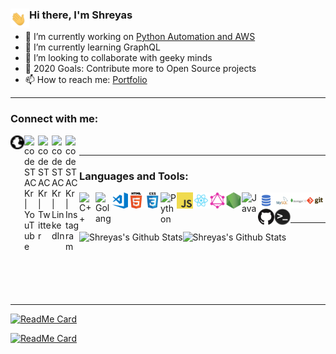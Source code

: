 ### Hi there, I'm Shreyas <img align="left" alt="high" width="30px" height="30px" src="https://github.com/ShreyasSubhedar/ShreyasSubhedar/blob/master/waving_hand.gif" />

- 🔭 I’m currently working on [Python Automation and AWS](https://github.com/ShreyasSubhedar/AWS-Automation-Scripts)
- 🌱 I’m currently learning GraphQL 
- 👯 I’m looking to collaborate with geeky minds
- 🥅 2020 Goals: Contribute more to Open Source projects
- 📫 How to reach me: [Portfolio](http://shreyassubhedar.rf.gd)

---

### Connect with me:

[<img align="left" alt="codeSTACKr.com" width="22px" src="https://raw.githubusercontent.com/iconic/open-iconic/master/svg/globe.svg" />][website]
[<img align="left" alt="codeSTACKr | YouTube" width="22px" src="https://cdn.jsdelivr.net/npm/simple-icons@v3/icons/codechef.svg" />][codechef]
[<img align="left" alt="codeSTACKr | Twitter" width="22px" src="https://cdn.jsdelivr.net/npm/simple-icons@v3/icons/hackerrank.svg" />][hackerrank]
[<img align="left" alt="codeSTACKr | LinkedIn" width="22px" src="https://cdn.jsdelivr.net/npm/simple-icons@v3/icons/linkedin.svg" />][linkedin]
[<img align="left" alt="codeSTACKr | Instagram" width="22px" src="https://cdn.jsdelivr.net/npm/simple-icons@v3/icons/docker.svg" />][docker]

<br />

---

### Languages and Tools:
<img align="left" alt="C++" width="26px" src="https://raw.githubusercontent.com/isocpp/logos/master/cpp_logo.png" />
<img align="left" alt="Golang" width="26px" src="https://user-images.githubusercontent.com/3613230/41752586-476b0b24-7596-11e8-95fe-8fd3faa21e8a.png" />
<img align="left" alt="Visual Studio Code" width="26px" src="https://raw.githubusercontent.com/github/explore/80688e429a7d4ef2fca1e82350fe8e3517d3494d/topics/visual-studio-code/visual-studio-code.png" />
<img align="left" alt="HTML5" width="26px" src="https://raw.githubusercontent.com/github/explore/80688e429a7d4ef2fca1e82350fe8e3517d3494d/topics/html/html.png" />
<img align="left" alt="CSS3" width="26px" src="https://raw.githubusercontent.com/github/explore/80688e429a7d4ef2fca1e82350fe8e3517d3494d/topics/css/css.png" />
<img align="left" alt="Python" width="26px" src="https://upload.wikimedia.org/wikipedia/commons/thumb/c/c3/Python-logo-notext.svg/600px-Python-logo-notext.svg.png" />
<img align="left" alt="JavaScript" width="26px" src="https://raw.githubusercontent.com/github/explore/80688e429a7d4ef2fca1e82350fe8e3517d3494d/topics/javascript/javascript.png" />
<img align="left" alt="React" width="26px" src="https://raw.githubusercontent.com/github/explore/80688e429a7d4ef2fca1e82350fe8e3517d3494d/topics/react/react.png" />
<img align="left" alt="GraphQL" width="26px" src="https://raw.githubusercontent.com/github/explore/80688e429a7d4ef2fca1e82350fe8e3517d3494d/topics/graphql/graphql.png" />
<img align="left" alt="Node.js" width="26px" src="https://raw.githubusercontent.com/github/explore/80688e429a7d4ef2fca1e82350fe8e3517d3494d/topics/nodejs/nodejs.png" />
<img align="left" alt="Java" width="26px" src="https://image.flaticon.com/icons/svg/226/226777.svg" />
<img align="left" alt="SQL" width="26px" src="https://raw.githubusercontent.com/github/explore/80688e429a7d4ef2fca1e82350fe8e3517d3494d/topics/sql/sql.png" />
<img align="left" alt="MySQL" width="26px" src="https://raw.githubusercontent.com/github/explore/80688e429a7d4ef2fca1e82350fe8e3517d3494d/topics/mysql/mysql.png" />
<img align="left" alt="MongoDB" width="26px" src="https://raw.githubusercontent.com/github/explore/80688e429a7d4ef2fca1e82350fe8e3517d3494d/topics/mongodb/mongodb.png" />
<img align="left" alt="Git" width="26px" src="https://raw.githubusercontent.com/github/explore/80688e429a7d4ef2fca1e82350fe8e3517d3494d/topics/git/git.png" />
<img align="left" alt="GitHub" width="26px" src="https://raw.githubusercontent.com/github/explore/78df643247d429f6cc873026c0622819ad797942/topics/github/github.png" />
<img align="left" alt="Terminal" width="26px" src="https://raw.githubusercontent.com/github/explore/80688e429a7d4ef2fca1e82350fe8e3517d3494d/topics/terminal/terminal.png" />

<br/>
<br/>

---

<img align="left" alt="Shreyas's Github Stats" src="https://github-readme-stats.vercel.app/api?username=ShreyasSubhedar&show_icons=true&hide_border=true&count_private=true" />
<img align="left" alt="Shreyas's Github Stats" src="https://github-readme-stats.vercel.app/api/top-langs/?username=ShreyasSubhedar&hide_border=true&hide=Jupyter Notebook,HTML,CSS" />

</br>
</br>
</br>
</br>
</br>
</br>

---


[![ReadMe Card](https://github-readme-stats.vercel.app/api/pin/?username=shreyassubhedar&repo=DevOps-Scaling-Automation-In-Swarm)](https://github.com/ShreyasSubhedar/DevOps-Scaling-Automation-In-Swarm)


[![ReadMe Card](https://github-readme-stats.vercel.app/api/pin/?username=shreyassubhedar&repo=Github-Automation)](https://github.com/ShreyasSubhedar/Github-Automation)

[website]: http://shreyassubhedar.rf.gd
[hackerrank]: https://www.hackerrank.com/ShreyasXO
[codechef]: https://www.codechef.com/users/shreyas22
[docker]: https://hub.docker.com/u/shreyasxo
[linkedin]: https://www.linkedin.com/in/shreyas-subhedar-60820414b/

<!--
**ShreyasSubhedar/ShreyasSubhedar** is a ✨ _special_ ✨ repository because its `README.md` (this file) appears on your GitHub profile.

Here are some ideas to get you started:
<img src="https://github.com/ShreyasSubhedar/ShreyasSubhedar/blob/master/waving_hand.gif" width="40px" height="40px">


- 🔭 I’m currently working on ...
- 🌱 I’m currently learning ...
- 👯 I’m looking to collaborate on ...
- 🤔 I’m looking for help with ...
- 💬 Ask me about ...
- 📫 How to reach me: ...
- 😄 Pronouns: ...
- ⚡ Fun fact: ...
-->
